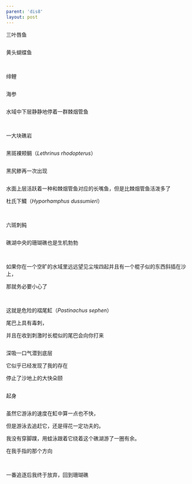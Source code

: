 ```yaml
---
parent: 'dis8'
layout: post
---
```


三叶唇鱼

<img class='disc' data-src='https://lykoseremos.github.io/gmalb-01/dis8/513.jpg'>

黄头蝴蝶鱼

<img class='disc' data-src='https://lykoseremos.github.io/gmalb-01/dis8/514.jpg'>

<img class='disc' data-src='https://lykoseremos.github.io/gmalb-01/dis8/515.jpg'>

绯鲤

<img class='disc' data-src='https://lykoseremos.github.io/gmalb-01/dis8/516.jpg'>

海参

<img class='disc' data-src='https://lykoseremos.github.io/gmalb-01/dis8/517.jpg'>

水域中下层静静地停着一群棘烟管鱼

<img class='disc' data-src='https://lykoseremos.github.io/gmalb-01/dis8/518.jpg'>

<img class='disc' data-src='https://lykoseremos.github.io/gmalb-01/dis8/519.jpg'>

<img class='disc' data-src='https://lykoseremos.github.io/gmalb-01/dis8/520.jpg'>

一大块礁岩

<img class='disc' data-src='https://lykoseremos.github.io/gmalb-01/dis8/521.jpg'>

黑斑裸颊鲷（<i>Lethrinus rhodopterus</i>）

<img class='disc' data-src='https://lykoseremos.github.io/gmalb-01/dis8/522.jpg'>

黑尻鲹再一次出现

<img class='disc' data-src='https://lykoseremos.github.io/gmalb-01/dis8/523.jpg'>

水面上层活跃着一种和棘烟管鱼对应的长嘴鱼，但是比棘烟管鱼活泼多了

杜氏下鱵（<i>Hyporhamphus dussumieri</i>）

<img class='disc' data-src='https://lykoseremos.github.io/gmalb-01/dis8/524.jpg'>

<img class='disc' data-src='https://lykoseremos.github.io/gmalb-01/dis8/525.jpg'>

<img class='disc' data-src='https://lykoseremos.github.io/gmalb-01/dis8/526.jpg'>

六斑刺鲀

<img class='disc' data-src='https://lykoseremos.github.io/gmalb-01/dis8/527.jpg'>

礁湖中央的珊瑚礁也是生机勃勃

<img class='disc' data-src='https://lykoseremos.github.io/gmalb-01/dis8/528.jpg'>

<img class='disc' data-src='https://lykoseremos.github.io/gmalb-01/dis8/529.jpg'>

如果你在一个空旷的水域里远远望见尘埃四起并且有一个棍子似的东西斜插在沙上，

那就务必要小心了

<img class='disc' data-src='https://lykoseremos.github.io/gmalb-01/dis8/530.jpg'>

<img class='disc' data-src='https://lykoseremos.github.io/gmalb-01/dis8/531.jpg'>

<img class='disc' data-src='https://lykoseremos.github.io/gmalb-01/dis8/532.jpg'>

这就是危险的褶尾魟（<i>Pastinachus sephen</i>）

尾巴上具有毒刺，

并且在收到刺激时长棍似的尾巴会向你打来

<img class='disc' data-src='https://lykoseremos.github.io/gmalb-01/dis8/533.jpg'>

深吸一口气潜到底层

它似乎已经发现了我的存在

停止了沙地上的大快朵颐

<img class='disc' data-src='https://lykoseremos.github.io/gmalb-01/dis8/534.jpg'>

起身

<img class='disc' data-src='https://lykoseremos.github.io/gmalb-01/dis8/535.jpg'>

虽然它游泳的速度在魟中算一点也不快，

但是游泳去追赶它，还是得花一定功夫的。

我没有穿脚蹼，用蛙泳跟着它绕着这个礁湖游了一圈有余。

在我手指的那个方向

<img class='disc' data-src='https://lykoseremos.github.io/gmalb-01/dis8/536.jpg'>

<img class='disc' data-src='https://lykoseremos.github.io/gmalb-01/dis8/537.jpg'>

一番追逐后我终于放弃，回到珊瑚礁

<img class='disc' data-src='https://lykoseremos.github.io/gmalb-01/dis8/538.jpg'>

<img class='disc' data-src='https://lykoseremos.github.io/gmalb-01/dis8/539.jpg'>

<img class='disc' data-src='https://lykoseremos.github.io/gmalb-01/dis8/540.jpg'>

<img class='disc' data-src='https://lykoseremos.github.io/gmalb-01/dis8/541.jpg'>

<img class='disc' data-src='https://lykoseremos.github.io/gmalb-01/dis8/542.jpg'>
